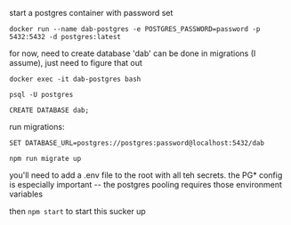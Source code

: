 start a postgres container with password set

`docker run --name dab-postgres -e POSTGRES_PASSWORD=password -p 5432:5432 -d postgres:latest`

for now, need to create database 'dab'
can be done in migrations (I assume), just need to figure that out

`docker exec -it dab-postgres bash`

`psql -U postgres`

`CREATE DATABASE dab;`

run migrations: 

`SET DATABASE_URL=postgres://postgres:password@localhost:5432/dab`

`npm run migrate up`

you'll need to add a .env file to the root with all teh secrets.
the PG* config is especially important -- the postgres pooling requires those environment variables


then `npm start` to start this sucker up